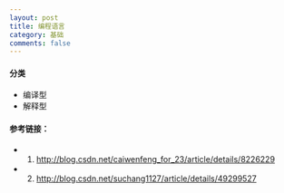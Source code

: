 ```yaml
---
layout: post
title: 编程语言
category: 基础
comments: false
---
```


#### 分类

* 编译型
* 解释型

#### 参考链接：
* 1.  <http://blog.csdn.net/caiwenfeng_for_23/article/details/8226229>
* 2.  <http://blog.csdn.net/suchang1127/article/details/49299527>


 
 